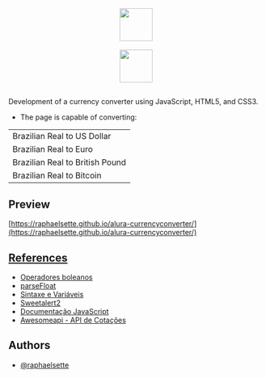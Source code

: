 <div align="center">
  <a href="https://imersao.dev/">
  <img height="65em" src="https://raphaelsette.github.io/alura-currencyconverter/assets/img/logo-imersao.svg"/><br><br>
  <img height="65em" src="https://raphaelsette.github.io/alura-currencyconverter/assets/img/alura.svg"/></a><br>
  
  ## 
  </div>
  
  Development of a currency converter using JavaScript, HTML5, and CSS3.
  - The page is capable of converting:
  
||
|------------------|
|Brazilian Real to US Dollar|
|Brazilian Real to Euro|
|Brazilian Real to British Pound|
|Brazilian Real to Bitcoin|
  
 ## Preview

[https://raphaelsette.github.io/alura-currencyconverter/](https://raphaelsette.github.io/alura-currencyconverter/)

<a href="https://raphaelsette.github.io/alura-currencyconverter/">

## References

 - <a href="https://developer.mozilla.org/pt-BR/docs/Web/JavaScript/Guide/Expressions_and_operators" target="_blank">Operadores boleanos</a>
 - <a href="https://developer.mozilla.org/pt-BR/docs/Web/JavaScript/Reference/Global_Objects/parseFloat" target="_blank">parseFloat</a>
 - <a href="https://developer.mozilla.org/pt-BR/docs/Web/JavaScript/Guide/Grammar_and_types#vari%C3%A1veis" target="_blank">Sintaxe e Variáveis</a>
 - <a href="https://sweetalert2.github.io/" target="_blank">Sweetalert2</a>
 - <a href="https://developer.mozilla.org/pt-BR/docs/Web/JavaScript" target="_blank">Documentação JavaScript</a>
 - <a href="https://docs.awesomeapi.com.br/api-de-moedas" target="_blank">Awesomeapi - API de Cotações</a>

## Authors

- [@raphaelsette](https://www.github.com/raphaelsette)
